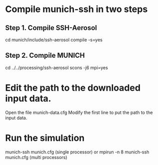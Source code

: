 

# Compile munich-ssh in two steps

## Step 1. Compile SSH-Aerosol

cd munich/include/ssh-aerosol
compile -s=yes

## Step 2. Compile MUNICH

cd ../../processing/ssh-aerosol
scons -j6 mpi=yes

# Edit the path to the downloaded input data. 

Open the file munich-data.cfg
Modify the first line to put the path to the input data.

# Run the simulation

munich-ssh munich.cfg  (single processor)
or
mpirun -n 8 munich-ssh munich.cfg (multi processors)

